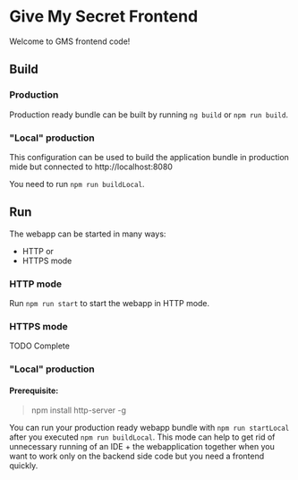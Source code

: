 # Give My Secret Frontend

Welcome to GMS frontend code!

## Build
### Production
Production ready bundle can be built by running `ng build` or `npm run build`.

### "Local" production
This configuration can be used to build the application bundle in production mide but connected to http://localhost:8080

You need to run `npm run buildLocal`.

## Run
The webapp can be started in many ways:
- HTTP or
- HTTPS mode

### HTTP mode
Run `npm run start` to start the webapp in HTTP mode.

### HTTPS mode
TODO Complete

### "Local" production

#### Prerequisite:
> npm install http-server -g

You can run your production ready webapp bundle with `npm run startLocal` after you executed `npm run buildLocal`. This mode can help to get rid of unnecessary running of an IDE + the webapplication together when you want to work only on the backend side code but you need a frontend quickly.
